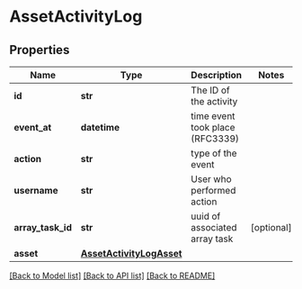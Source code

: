 # AssetActivityLog

## Properties

| Name              | Type                                                  | Description                     | Notes      |
| ----------------- | ----------------------------------------------------- | ------------------------------- | ---------- |
| **id**            | **str**                                               | The ID of the activity          |
| **event_at**      | **datetime**                                          | time event took place (RFC3339) |
| **action**        | **str**                                               | type of the event               |
| **username**      | **str**                                               | User who performed action       |
| **array_task_id** | **str**                                               | uuid of associated array task   | [optional] |
| **asset**         | [**AssetActivityLogAsset**](AssetActivityLogAsset.md) |                                 |

[[Back to Model list]](../README.md#documentation-for-models) [[Back to API list]](../README.md#documentation-for-api-endpoints) [[Back to README]](../README.md)
